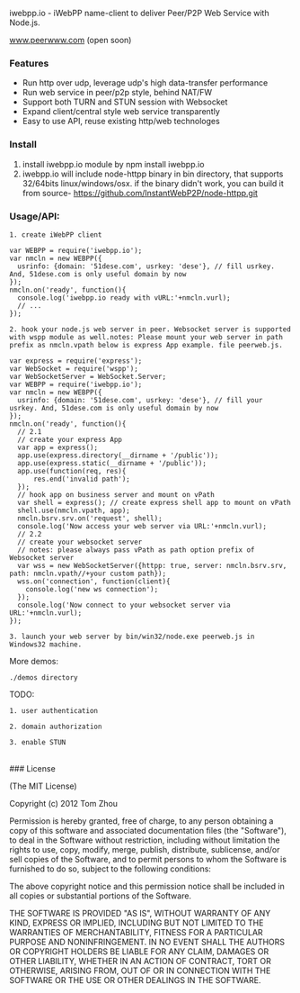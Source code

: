 iwebpp.io - iWebPP name-client to deliver Peer/P2P Web Service with Node.js.

www.peerwww.com (open soon)


### Features

* Run http over udp, leverage udp's high data-transfer performance
* Run web service in peer/p2p style, behind NAT/FW
* Support both TURN and STUN session with Websocket
* Expand client/central style web service transparently
* Easy to use API, reuse existing http/web technologes

### Install
  1. install iwebpp.io module by npm install iwebpp.io
  2. iwebpp.io will include node-httpp binary in bin directory, that supports 32/64bits linux/windows/osx.
  if the binary didn't work, you can build it from source- https://github.com/InstantWebP2P/node-httpp.git

### Usage/API:

    1. create iWebPP client

    var WEBPP = require('iwebpp.io');
    var nmcln = new WEBPP({
      usrinfo: {domain: '51dese.com', usrkey: 'dese'}, // fill usrkey. And, 51dese.com is only useful domain by now
    });
    nmcln.on('ready', function(){
      console.log('iwebpp.io ready with vURL:'+nmcln.vurl);
      // ...
    });

    2. hook your node.js web server in peer. Websocket server is supported with wspp module as well.notes: Please mount your web server in path prefix as nmcln.vpath below is express App example. file peerweb.js.

    var express = require('express');
    var WebSocket = require('wspp');
    var WebSocketServer = WebSocket.Server;
    var WEBPP = require('iwebpp.io');
    var nmcln = new WEBPP({
      usrinfo: {domain: '51dese.com', usrkey: 'dese'}, // fill your usrkey. And, 51dese.com is only useful domain by now
    });
    nmcln.on('ready', function(){
      // 2.1
      // create your express App
      var app = express();
      app.use(express.directory(__dirname + '/public'));
      app.use(express.static(__dirname + '/public'));
      app.use(function(req, res){
          res.end('invalid path');
      });
      // hook app on business server and mount on vPath
      var shell = express(); // create express shell app to mount on vPath
      shell.use(nmcln.vpath, app);
      nmcln.bsrv.srv.on('request', shell);
      console.log('Now access your web server via URL:'+nmcln.vurl);
      // 2.2
      // create your websocket server
      // notes: please always pass vPath as path option prefix of Websocket server
      var wss = new WebSocketServer({httpp: true, server: nmcln.bsrv.srv, path: nmcln.vpath//+your custom path});
      wss.on('connection', function(client){
        console.log('new ws connection');
      });
      console.log('Now connect to your websocket server via URL:'+nmcln.vurl);
    });

    3. launch your web server by bin/win32/node.exe peerweb.js in Windows32 machine.

More demos:

    ./demos directory

TODO:

    1. user authentication

    2. domain authorization

    3. enable STUN


<br/>
### License

(The MIT License)

Copyright (c) 2012 Tom Zhou

Permission is hereby granted, free of charge, to any person obtaining a copy of this software and associated documentation files (the "Software"), to deal in the Software without restriction, including without limitation the rights to use, copy, modify, merge, publish, distribute, sublicense, and/or sell copies of the Software, and to permit persons to whom the Software is furnished to do so, subject to the following conditions:

The above copyright notice and this permission notice shall be included in all copies or substantial portions of the Software.

THE SOFTWARE IS PROVIDED "AS IS", WITHOUT WARRANTY OF ANY KIND, EXPRESS OR IMPLIED, INCLUDING BUT NOT LIMITED TO THE WARRANTIES OF MERCHANTABILITY, FITNESS FOR A PARTICULAR PURPOSE AND NONINFRINGEMENT. IN NO EVENT SHALL THE AUTHORS OR COPYRIGHT HOLDERS BE LIABLE FOR ANY CLAIM, DAMAGES OR OTHER LIABILITY, WHETHER IN AN ACTION OF CONTRACT, TORT OR OTHERWISE, ARISING FROM, OUT OF OR IN CONNECTION WITH THE SOFTWARE OR THE USE OR OTHER DEALINGS IN THE SOFTWARE.

